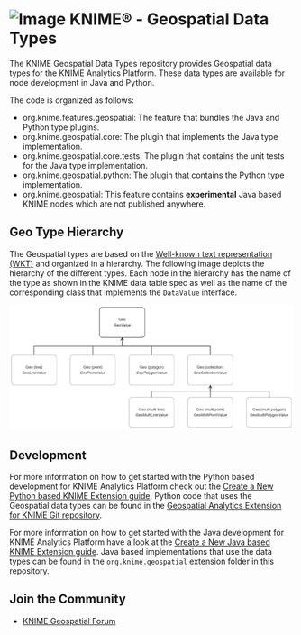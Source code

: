 # ![Image](https://www.knime.com/files/knime_logo_github_40x40_4layers.png) KNIME® - Geospatial Data Types

The KNIME Geospatial Data Types repository provides Geospatial data types for the KNIME Analytics Platform. These data types are available for node development in Java and Python. 

The code is organized as follows:

* org.knime.features.geospatial: The feature that bundles the Java and Python type plugins.
* org.knime.geospatial.core: The plugin that implements the Java type implementation.
* org.knime.geospatial.core.tests: The plugin that contains the unit tests for the Java type implementation.
* org.knime.geospatial.python: The plugin that contains the Python type implementation.
* org.knime.geospatial: This feature contains **experimental** Java based KNIME nodes which are not published anywhere.


## Geo Type Hierarchy

The Geospatial types are based on the [Well-known text representation (WKT)](https://en.wikipedia.org/wiki/Well-known_text_representation_of_geometry) and organized in a hierarchy. The following image depicts the hierarchy of the different types. Each node in the hierarchy has the name of the type as shown in the KNIME data table spec as well as the name of the corresponding class that implements the `DataValue` interface.

![Image](geo_type_hierarchy.png)


## Development

For more information on how to get started with the Python based development for KNIME Analytics Platform check out the [Create a New Python based KNIME Extension guide](https://docs.knime.com/latest/pure_python_node_extensions_guide/index.html).
Python code that uses the Geospatial data types can be found in the [Geospatial Analytics Extension for KNIME Git repository](https://github.com/spatial-data-lab/knime-geospatial-extension).

For more information on how to get started with the Java development for KNIME Analytics Platform have a look at the [Create a New Java based KNIME Extension guide](https://docs.knime.com/latest/analytics_platform_new_node_quickstart_guide/index.html).
Java based implementations that use the data types can be found in the `org.knime.geospatial` extension folder in this repository.


## Join the Community

* [KNIME Geospatial Forum](https://forum.knime.com/c/community-extensions/geospatial/)
